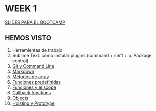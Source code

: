 <h1>WEEK 1</h1>

<a href="https://skylabcoders.github.io/bootcamp-julio2017/">SLIDES PARA EL BOOTCAMP</a>





<h2>HEMOS VISTO</h2>

<ol>
<li> Herramientas de trabajo</li>
<li> Sublime Text. cómo instalar plugins (command + shift + p. Package control)</li>
<li><a href="https://github.com/jovihu10/skylab_bootcamp2017/tree/master/COURSE/week1/git">Git y Command Line</a></li>
<li><a href="https://github.com/jovihu10/skylab_bootcamp2017/tree/master/COURSE/week1/git">Markdown</a></li>
<li><a href="https://github.com/jovihu10/skylab_bootcamp2017/tree/master/COURSE/week1/javascript/array_methods">Métodos de array</a></li>
<li><a href="https://github.com/juanmaguitar/javascript-notes/tree/master/markdown-en/04-functions#pre-defined-functions">Funciones predefinidas</a></li>
<li><a href="https://github.com/juanmaguitar/javascript-notes/tree/master/markdown-en/04-functions#functions-scope">Funciones y el scope</a></li>
<li><a href="https://github.com/juanmaguitar/javascript-notes/tree/master/markdown-en/04-functions#callback-functions">Callback functions</a></li>
<li><a href="https://github.com/jovihu10/skylab_bootcamp2017/tree/master/COURSE/week1/javascript/objects">Objects</a></li>
<li><a href="https://github.com/jovihu10/skylab_bootcamp2017/tree/master/COURSE/week1/javascript/hoisting_and_prototype">Hoisting y Prototype</a></li>
</ol>
<br>


